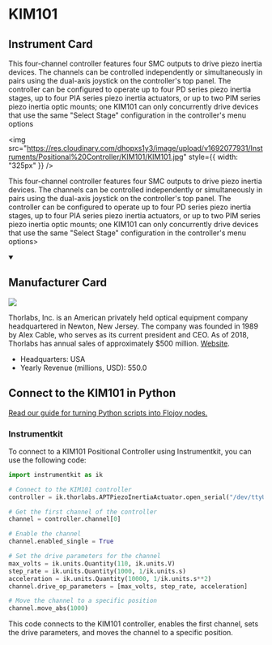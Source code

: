 
# KIM101

## Instrument Card

<div className="flex">

<div>

This four-channel controller features four SMC outputs to drive piezo inertia devices. The channels can be controlled independently or simultaneously in pairs using the dual-axis joystick on the controller's top panel. The controller can be configured to operate up to four PD series piezo inertia stages, up to four PIA series piezo inertia actuators, or up to two PIM series piezo inertia optic mounts; one KIM101 can only concurrently drive devices that use the same "Select Stage" configuration in the controller's menu options

</div>

<img src="https://res.cloudinary.com/dhopxs1y3/image/upload/v1692077931/Instruments/Positional%20Controller/KIM101/KIM101.jpg" style={{ width: "325px" }} />

</div>

This four-channel controller features four SMC outputs to drive piezo inertia devices. The channels can be controlled independently or simultaneously in pairs using the dual-axis joystick on the controller's top panel. The controller can be configured to operate up to four PD series piezo inertia stages, up to four PIA series piezo inertia actuators, or up to two PIM series piezo inertia optic mounts; one KIM101 can only concurrently drive devices that use the same "Select Stage" configuration in the controller's menu options>

<details open>
<summary><h2>Manufacturer Card</h2></summary>

<img src="https://res.cloudinary.com/dhopxs1y3/image/upload/v1691785700/Instruments/Vendor%20Logos/Thorlabs.jpg.png" />

Thorlabs, Inc. is an American privately held optical equipment company headquartered in Newton, New Jersey. The company was founded in 1989 by Alex Cable, who serves as its current president and CEO. As of 2018, Thorlabs has annual sales of approximately $500 million. <a href="https://www.thorlabs.com/">Website</a>.

<ul>
  <li>Headquarters: USA</li>
  <li>Yearly Revenue (millions, USD): 550.0</li>
</ul>
</details>

## Connect to the KIM101 in Python

[Read our guide for turning Python scripts into Flojoy nodes.](https://docs.flojoy.ai/custom-nodes/creating-custom-node/)


### Instrumentkit

To connect to a KIM101 Positional Controller using Instrumentkit, you can use the following code:

```python
import instrumentkit as ik

# Connect to the KIM101 controller
controller = ik.thorlabs.APTPiezoInertiaActuator.open_serial("/dev/ttyUSB0", baud=115200)

# Get the first channel of the controller
channel = controller.channel[0]

# Enable the channel
channel.enabled_single = True

# Set the drive parameters for the channel
max_volts = ik.units.Quantity(110, ik.units.V)
step_rate = ik.units.Quantity(1000, 1/ik.units.s)
acceleration = ik.units.Quantity(10000, 1/ik.units.s**2)
channel.drive_op_parameters = [max_volts, step_rate, acceleration]

# Move the channel to a specific position
channel.move_abs(1000)
```

This code connects to the KIM101 controller, enables the first channel, sets the drive parameters, and moves the channel to a specific position.


